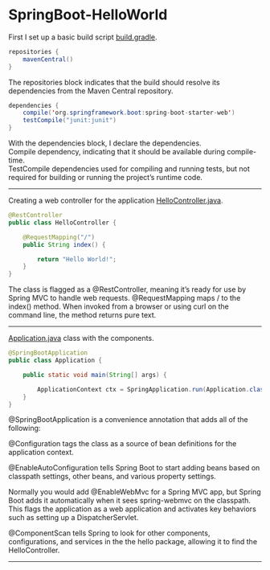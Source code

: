 # SpringBoot-HelloWorld

First I set up a basic build script [build.gradle](https://github.com/Karina-Denisevich/SpringBoot-HelloWorld/blob/master/build.gradle).

```java
repositories {
    mavenCentral()
}
```
The repositories block indicates that the build should resolve its dependencies from the Maven Central repository.</br>

```java
dependencies {
    compile('org.springframework.boot:spring-boot-starter-web')
    testCompile("junit:junit")
}
```
With the dependencies block, I declare the dependencies.<br>
Compile dependency, indicating that it should be available during compile-time.<br>
TestCompile dependencies used for compiling and running tests, but not required for building or running the project’s runtime code.<br>

___

Creating a web controller for the application [HelloController.java](https://github.com/Karina-Denisevich/SpringBoot-HelloWorld/blob/master/src/main/java/com/github/Karina_Denisevich/spring/boot/example/hello/HelloController.java).
```java
@RestController
public class HelloController {

    @RequestMapping("/")
    public String index() {

        return "Hello World!";
    }
}
```
The class is flagged as a @RestController, meaning it’s ready for use by Spring MVC to handle web requests. @RequestMapping maps / to the index() method. When invoked from a browser or using curl on the command line, the method returns pure text.<br>

___

[Application.java](https://github.com/Karina-Denisevich/SpringBoot-HelloWorld/blob/master/src/main/java/com/github/Karina_Denisevich/spring/boot/example/hello/Application.java) class with the components.
```java
@SpringBootApplication
public class Application {

    public static void main(String[] args) {

        ApplicationContext ctx = SpringApplication.run(Application.class, args);
    }
}
```
@SpringBootApplication is a convenience annotation that adds all of the following:

@Configuration tags the class as a source of bean definitions for the application context.

@EnableAutoConfiguration tells Spring Boot to start adding beans based on classpath settings, other beans, and various property settings.

Normally you would add @EnableWebMvc for a Spring MVC app, but Spring Boot adds it automatically when it sees spring-webmvc on the classpath. This flags the application as a web application and activates key behaviors such as setting up a DispatcherServlet.

@ComponentScan tells Spring to look for other components, configurations, and services in the the hello package, allowing it to find the HelloController.

___
